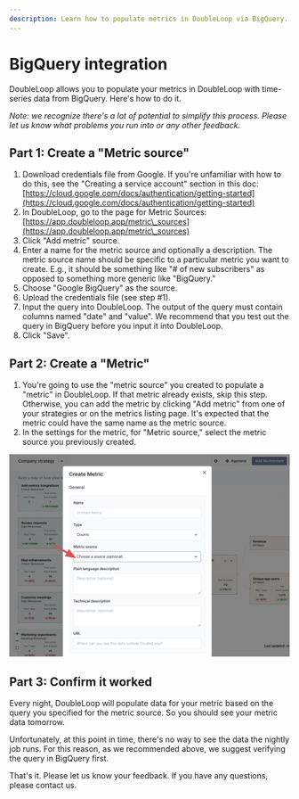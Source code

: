 ```yaml
---
description: Learn how to populate metrics in DoubleLoop via BigQuery.
---
```


# BigQuery integration

DoubleLoop allows you to populate your metrics in DoubleLoop with time-series data from BigQuery. Here's how to do it.

_Note: we recognize there's a lot of potential to simplify this process. Please let us know what problems you run into or any other feedback._

## Part 1: **Create a "Metric source"**

1. Download credentials file from Google. If you're unfamiliar with how to do this, see the "Creating a service account" section in this doc: [https://cloud.google.com/docs/authentication/getting-started](https://cloud.google.com/docs/authentication/getting-started)
2. In DoubleLoop, go to the page for Metric Sources: [https://app.doubleloop.app/metric\_sources](https://app.doubleloop.app/metric\_sources)
3. Click "Add metric" source.
4. Enter a name for the metric source and optionally a description. The metric source name should be specific to a particular metric you want to create. E.g., it should be something like "# of new subscribers" as opposed to something more generic like "BigQuery."
5. Choose "Google BigQuery" as the source.
6. Upload the credentials file (see step #1).
7. Input the query into DoubleLoop. The output of the query must contain columns named "date" and "value". We recommend that you test out the query in BigQuery before you input it into DoubleLoop.
8. Click "Save".

## Part 2: **Create a "Metric"**

1. You're going to use the "metric source" you created to populate a "metric" in DoubleLoop. If that metric already exists, skip this step. Otherwise, you can add the metric by clicking "Add metric" from one of your strategies or on the metrics listing page. It's expected that the metric could have the same name as the metric source.
2. In the settings for the metric, for "Metric source," select the metric source you previously created.

![](<../.gitbook/assets/CleanShot 2022-03-07 at 14.52.00@2x.png>)

## Part 3: Confirm it worked

Every night, DoubleLoop will populate data for your metric based on the query you specified for the metric source. So you should see your metric data tomorrow.

Unfortunately, at this point in time, there's no way to see the data the nightly job runs. For this reason, as we recommended above, we suggest verifying the query in BigQuery first.

That's it. Please let us know your feedback. If you have any questions, please contact us.
